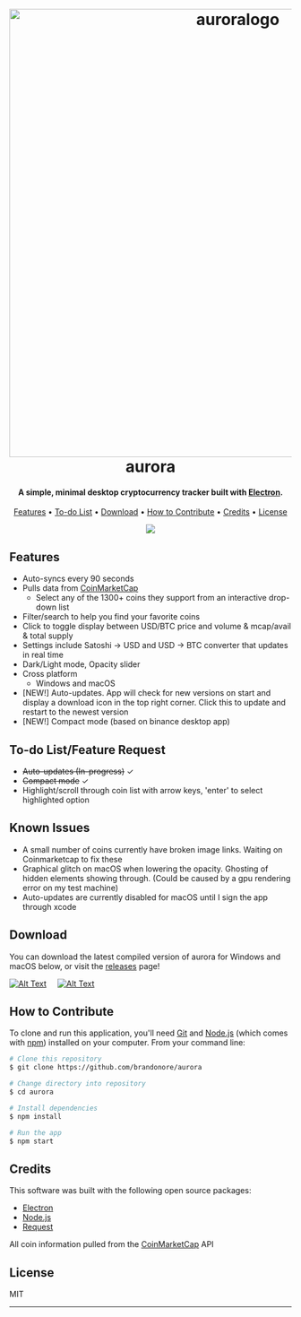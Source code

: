 <h1 align="center">
  <br>
  <img src="https://raw.githubusercontent.com/brandonore/aurora/master/assets/logo.png" alt="auroralogo" width="800">
  <br>
  aurora
  <br>
</h1>

<h4 align="center">A simple, minimal desktop cryptocurrency tracker built with <a href="http://electron.atom.io" target="_blank">Electron</a>.</h4>

<p align="center">
  <a href="#features">Features</a> •
  <a href="#to-do-listfeature-request">To-do List</a> •
  <a href="#download">Download</a> •
  <a href="#how-to-contribute">How to Contribute</a> •
  <a href="#credits">Credits</a> •
  <a href="#license">License</a>
</p>

<p align="center">
<img src="https://raw.githubusercontent.com/brandonore/aurora/master/assets/aurora.gif">
</p>

## Features

* Auto-syncs every 90 seconds
* Pulls data from <a href="https://coinmarketcap.com">CoinMarketCap</a>
  - Select any of the 1300+ coins they support from an interactive drop-down list
* Filter/search to help you find your favorite coins  
* Click to toggle display between USD/BTC price and volume & mcap/avail & total supply
* Settings include Satoshi -> USD and USD -> BTC converter that updates in real time
* Dark/Light mode, Opacity slider
* Cross platform
  - Windows and macOS
* [NEW!] Auto-updates. App will check for new versions on start and display a download icon in the top right corner. Click this to update and restart to the newest version
* [NEW!] Compact mode (based on binance desktop app)

## To-do List/Feature Request

* ~~Auto-updates (In-progress)~~ &#10003;
* ~~Compact mode~~ &#10003;
* Highlight/scroll through coin list with arrow keys, 'enter' to select highlighted option

## Known Issues

* A small number of coins currently have broken image links. Waiting on Coinmarketcap to fix these
* Graphical glitch on macOS when lowering the opacity. Ghosting of hidden elements showing through. (Could be caused by a gpu rendering error on my test machine)
* Auto-updates are currently disabled for macOS until I sign the app through xcode
  
## Download

You can download the latest compiled version of aurora for Windows and macOS below, or visit the [releases](https://github.com/brandonore/aurora/releases) page!

[![Alt Text](https://github.com/brandonore/aurora/blob/master/assets/windows-small.png)](https://github.com/brandonore/aurora/releases/download/v1.0.1/aurora-Setup-1.0.1.exe) &nbsp; &nbsp;
[![Alt Text](https://github.com/brandonore/aurora/blob/master/assets/apple-small.png)](https://github.com/brandonore/aurora/releases/download/v1.0.1/aurora-1.0.1-mac.zip)

## How to Contribute

To clone and run this application, you'll need [Git](https://git-scm.com) and [Node.js](https://nodejs.org/en/download/) (which comes with [npm](http://npmjs.com)) installed on your computer. From your command line:

```bash
# Clone this repository
$ git clone https://github.com/brandonore/aurora

# Change directory into repository
$ cd aurora

# Install dependencies
$ npm install

# Run the app
$ npm start
```

## Credits

This software was built with the following open source packages:

- [Electron](http://electronjs.org)
- [Node.js](https://nodejs.org/)
- [Request](https://www.npmjs.com/package/request)

All coin information pulled from the <a href="https://coinmarketcap.com/api/">CoinMarketCap</a> API

## License

MIT

---
